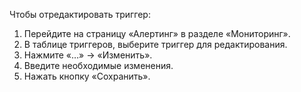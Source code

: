 Чтобы отредактировать триггер:

1. Перейдите на страницу «Алертинг» в разделе «Мониторинг».
2. В таблице триггеров, выберите триггер для редактирования.
3. Нажмите «…» → «Изменить».
4. Введите необходимые изменения.
5. Нажать кнопку «Сохранить».
